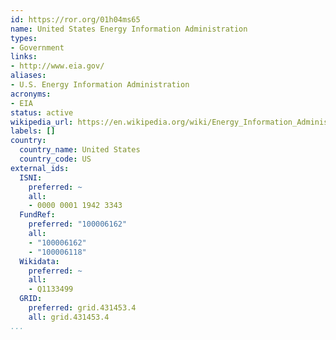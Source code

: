 ```yaml
---
id: https://ror.org/01h04ms65
name: United States Energy Information Administration
types:
- Government
links:
- http://www.eia.gov/
aliases:
- U.S. Energy Information Administration
acronyms:
- EIA
status: active
wikipedia_url: https://en.wikipedia.org/wiki/Energy_Information_Administration
labels: []
country:
  country_name: United States
  country_code: US
external_ids:
  ISNI:
    preferred: ~
    all:
    - 0000 0001 1942 3343
  FundRef:
    preferred: "100006162"
    all:
    - "100006162"
    - "100006118"
  Wikidata:
    preferred: ~
    all:
    - Q1133499
  GRID:
    preferred: grid.431453.4
    all: grid.431453.4
...
```

